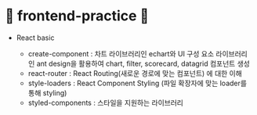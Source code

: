 # 🐣 frontend-practice 🐣

- React basic

   - create-component : 차트 라이브러리인 echart와 UI 구성 요소 라이브러리인 ant design을 활용하여 chart, filter, scorecard, datagrid 컴포넌트 생성
   - react-router : React Routing(새로운 경로에 맞는 컴포넌트) 에 대한 이해
   - style-loaders : React Component Styling (파일 확장자에 맞는 loader를 통해 styling)
   - styled-components : 스타일을 지원하는 라이브러리

